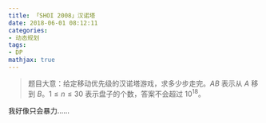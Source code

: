 ```yaml
---
title: 「SHOI 2008」汉诺塔
date: 2018-06-01 08:12:11
categories:
- 动态规划
tags:
- DP
mathjax: true
---
```


> 题目大意：给定移动优先级的汉诺塔游戏，求多少步走完。$AB$ 表示从 $A$ 移到 $B$。$1≤n≤30$ 表示盘子的个数，答案不会超过 $10^{18}$。

我好像只会暴力……

